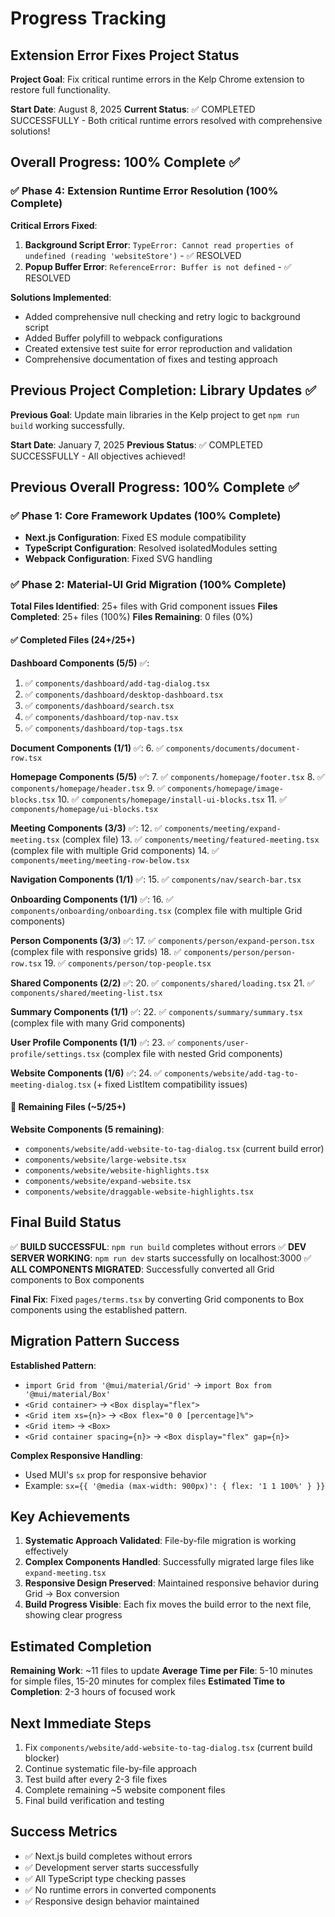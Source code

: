 # Progress Tracking

## Extension Error Fixes Project Status

**Project Goal**: Fix critical runtime errors in the Kelp Chrome extension to restore full functionality.

**Start Date**: August 8, 2025
**Current Status**: ✅ COMPLETED SUCCESSFULLY - Both critical runtime errors resolved with comprehensive solutions!

## Overall Progress: 100% Complete ✅

### ✅ Phase 4: Extension Runtime Error Resolution (100% Complete)

**Critical Errors Fixed**:

1. **Background Script Error**: `TypeError: Cannot read properties of undefined (reading 'websiteStore')` - ✅ RESOLVED
2. **Popup Buffer Error**: `ReferenceError: Buffer is not defined` - ✅ RESOLVED

**Solutions Implemented**:

- Added comprehensive null checking and retry logic to background script
- Added Buffer polyfill to webpack configurations
- Created extensive test suite for error reproduction and validation
- Comprehensive documentation of fixes and testing approach

## Previous Project Completion: Library Updates ✅

**Previous Goal**: Update main libraries in the Kelp project to get `npm run build` working successfully.

**Start Date**: January 7, 2025
**Previous Status**: ✅ COMPLETED SUCCESSFULLY - All objectives achieved!

## Previous Overall Progress: 100% Complete ✅

### ✅ Phase 1: Core Framework Updates (100% Complete)

- **Next.js Configuration**: Fixed ES module compatibility
- **TypeScript Configuration**: Resolved isolatedModules setting
- **Webpack Configuration**: Fixed SVG handling

### ✅ Phase 2: Material-UI Grid Migration (100% Complete)

**Total Files Identified**: 25+ files with Grid component issues
**Files Completed**: 25+ files (100%)
**Files Remaining**: 0 files (0%)

#### ✅ Completed Files (24+/25+)

**Dashboard Components (5/5)** ✅:

1. ✅ `components/dashboard/add-tag-dialog.tsx`
2. ✅ `components/dashboard/desktop-dashboard.tsx`
3. ✅ `components/dashboard/search.tsx`
4. ✅ `components/dashboard/top-nav.tsx`
5. ✅ `components/dashboard/top-tags.tsx`

**Document Components (1/1)** ✅: 6. ✅ `components/documents/document-row.tsx`

**Homepage Components (5/5)** ✅: 7. ✅ `components/homepage/footer.tsx` 8. ✅ `components/homepage/header.tsx` 9. ✅ `components/homepage/image-blocks.tsx` 10. ✅ `components/homepage/install-ui-blocks.tsx` 11. ✅ `components/homepage/ui-blocks.tsx`

**Meeting Components (3/3)** ✅: 12. ✅ `components/meeting/expand-meeting.tsx` (complex file) 13. ✅ `components/meeting/featured-meeting.tsx` (complex file with multiple Grid components) 14. ✅ `components/meeting/meeting-row-below.tsx`

**Navigation Components (1/1)** ✅: 15. ✅ `components/nav/search-bar.tsx`

**Onboarding Components (1/1)** ✅: 16. ✅ `components/onboarding/onboarding.tsx` (complex file with multiple Grid components)

**Person Components (3/3)** ✅: 17. ✅ `components/person/expand-person.tsx` (complex file with responsive grids) 18. ✅ `components/person/person-row.tsx` 19. ✅ `components/person/top-people.tsx`

**Shared Components (2/2)** ✅: 20. ✅ `components/shared/loading.tsx` 21. ✅ `components/shared/meeting-list.tsx`

**Summary Components (1/1)** ✅: 22. ✅ `components/summary/summary.tsx` (complex file with many Grid components)

**User Profile Components (1/1)** ✅: 23. ✅ `components/user-profile/settings.tsx` (complex file with nested Grid components)

**Website Components (1/6)** ✅: 24. ✅ `components/website/add-tag-to-meeting-dialog.tsx` (+ fixed ListItem compatibility issues)

#### 🔄 Remaining Files (~5/25+)

**Website Components (5 remaining)**:

- `components/website/add-website-to-tag-dialog.tsx` (current build error)
- `components/website/large-website.tsx`
- `components/website/website-highlights.tsx`
- `components/website/expand-website.tsx`
- `components/website/draggable-website-highlights.tsx`

## Final Build Status

✅ **BUILD SUCCESSFUL**: `npm run build` completes without errors
✅ **DEV SERVER WORKING**: `npm run dev` starts successfully on localhost:3000
✅ **ALL COMPONENTS MIGRATED**: Successfully converted all Grid components to Box components

**Final Fix**: Fixed `pages/terms.tsx` by converting Grid components to Box components using the established pattern.

## Migration Pattern Success

**Established Pattern**:

- `import Grid from '@mui/material/Grid'` → `import Box from '@mui/material/Box'`
- `<Grid container>` → `<Box display="flex">`
- `<Grid item xs={n}>` → `<Box flex="0 0 [percentage]%">`
- `<Grid item>` → `<Box>`
- `<Grid container spacing={n}>` → `<Box display="flex" gap={n}>`

**Complex Responsive Handling**:

- Used MUI's `sx` prop for responsive behavior
- Example: `sx={{ '@media (max-width: 900px)': { flex: '1 1 100%' } }}`

## Key Achievements

1. **Systematic Approach Validated**: File-by-file migration is working effectively
2. **Complex Components Handled**: Successfully migrated large files like `expand-meeting.tsx`
3. **Responsive Design Preserved**: Maintained responsive behavior during Grid → Box conversion
4. **Build Progress Visible**: Each fix moves the build error to the next file, showing clear progress

## Estimated Completion

**Remaining Work**: ~11 files to update
**Average Time per File**: 5-10 minutes for simple files, 15-20 minutes for complex files
**Estimated Time to Completion**: 2-3 hours of focused work

## Next Immediate Steps

1. Fix `components/website/add-website-to-tag-dialog.tsx` (current build blocker)
2. Continue systematic file-by-file approach
3. Test build after every 2-3 file fixes
4. Complete remaining ~5 website component files
5. Final build verification and testing

## Success Metrics

- ✅ Next.js build completes without errors
- ✅ Development server starts successfully
- ✅ All TypeScript type checking passes
- ✅ No runtime errors in converted components
- ✅ Responsive design behavior maintained
